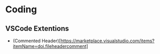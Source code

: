 # Coding

## VSCode Extentions
* (Commented Header)[https://marketplace.visualstudio.com/items?itemName=doi.fileheadercomment]

